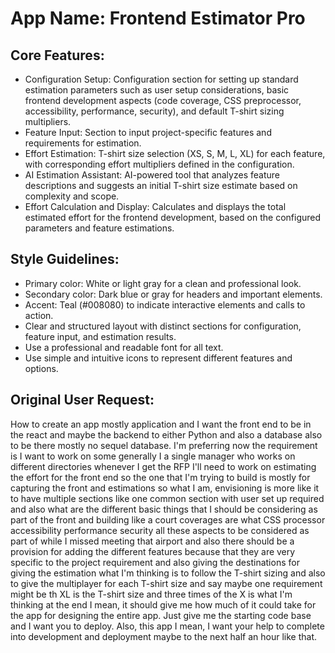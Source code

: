 # **App Name**: Frontend Estimator Pro

## Core Features:

- Configuration Setup: Configuration section for setting up standard estimation parameters such as user setup considerations, basic frontend development aspects (code coverage, CSS preprocessor, accessibility, performance, security), and default T-shirt sizing multipliers.
- Feature Input: Section to input project-specific features and requirements for estimation.
- Effort Estimation: T-shirt size selection (XS, S, M, L, XL) for each feature, with corresponding effort multipliers defined in the configuration.
- AI Estimation Assistant: AI-powered tool that analyzes feature descriptions and suggests an initial T-shirt size estimate based on complexity and scope.
- Effort Calculation and Display: Calculates and displays the total estimated effort for the frontend development, based on the configured parameters and feature estimations.

## Style Guidelines:

- Primary color: White or light gray for a clean and professional look.
- Secondary color: Dark blue or gray for headers and important elements.
- Accent: Teal (#008080) to indicate interactive elements and calls to action.
- Clear and structured layout with distinct sections for configuration, feature input, and estimation results.
- Use a professional and readable font for all text.
- Use simple and intuitive icons to represent different features and options.

## Original User Request:
How to create an app mostly application and I want the front end to be in the react and maybe the backend to either Python and also a database also to be there mostly no sequel database. I'm preferring now the requirement is I want to work on some generally I a single manager who works on different directories whenever I get the RFP I'll need to work on estimating the effort for the front end so the one that I'm trying to build is mostly for capturing the front and estimations so what I am, envisioning is more like it to have multiple sections like one common section with user set up required and also what are the different basic things that I should be considering as part of the front and building like a court coverages are what CSS processor accessibility performance security all these aspects to be considered as part of while I missed meeting that airport and also there should be a provision for adding the different features because that they are very specific to the project requirement and also giving the destinations for giving the estimation what I'm thinking is to follow the T-shirt sizing and also to give the multiplayer for each T-shirt size and say maybe one requirement might be th XL is the T-shirt size and three times of the X is what I'm thinking at the end I mean, it should give me how much of it could take for the app for designing the entire app. Just give me the starting code base and I want you to deploy. Also, this app I mean, I want your help to complete into development and deployment maybe to the next half an hour like that.
  